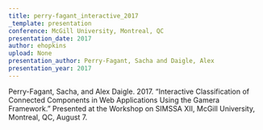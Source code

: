```yaml
---
title: perry-fagant_interactive_2017
_template: presentation
conference: McGill University, Montreal, QC
presentation_date: 2017
author: ehopkins
upload: None
presentation_author: Perry-Fagant, Sacha and Daigle, Alex
presentation_year: 2017
---
```

Perry-Fagant, Sacha, and Alex Daigle. 2017. “Interactive Classification of Connected Components in Web Applications Using the Gamera Framework.” Presented at the Workshop on SIMSSA XII, McGill University, Montreal, QC, August 7.
